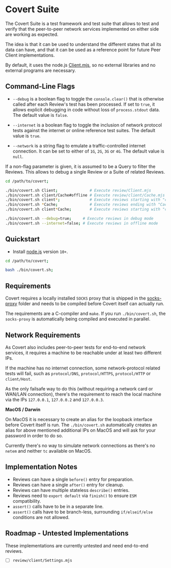 
# Covert Suite

The Covert Suite is a test framework and test suite that allows to test
and verify that the peer-to-peer network services implemented on either
side are working as expected.

The idea is that it can be used to understand the different states that
all its data can have, and that it can be used as a reference point for
future Peer Client implementations.

By default, it uses the node.js [Client.mjs](../stealth/source/Client.mjs),
so no external libraries and no external programs are necessary.


## Command-Line Flags

- `--debug` is a boolean flag to toggle the `console.clear()` that is
  otherwise called after each Review's test has been processed.
  If set to `true`, it allows explicit debugging in code without loss of
  `process.stdout` data. The default value is `false`.

- `--internet` is a boolean flag to toggle the inclusion of network
  protocol tests against the internet or online reference test suites.
  The default value is `true`.

- `--network` is a string flag to emulate a traffic-controlled internet
  connection. It can be set to either of `1G`, `2G`, `3G` or `4G`.
  The default value is `null`.

If a non-flag parameter is given, it is assumed to be a Query to filter
the Reviews. This allows to debug a single Review or a Suite of related
Reviews.

```bash
cd /path/to/covert;

./bin/covert.sh Client;              # Execute review/Client.mjs
./bin/covert.sh client/Cache#offline # Execute review/client/Cache.mjs and only tests that include "offline"
./bin/covert.sh client*;             # Execute reviews starting with "client"
./bin/covert.sh *Cache;              # Execute reviews ending with "Cache"
./bin/covert.sh client*Cache;        # Execute reviews starting with "client" and ending with "Cache"

./bin/covert.sh --debug=true;     # Execute reviews in debug mode
./bin/covert.sh --internet=false; # Execute reviews in offline mode
```


## Quickstart

- Install [node.js](https://nodejs.org/en/download) version `10+`.

```bash
cd /path/to/covert;

bash ./bin/covert.sh;
```


## Requirements

Covert requires a locally installed `SOCKS` proxy that is shipped in the
[socks-proxy](/covert/sketch/socks-proxy) folder and needs to be compiled
before Covert itself can actually run.

The requirements are a C-compiler and `make`. If you run `./bin/covert.sh`,
the `socks-proxy` is automatically being compiled and executed in parallel.


## Network Requirements

As Covert also includes peer-to-peer tests for end-to-end network services,
it requires a machine to be reachable under at least two different IPs.

If the machine has no internet connection, some network-protocol related
tests will fail, such as `protocol/DNS`, `protocol/HTTPS`, `protocol/HTTP`
or `client/Host`.

As the only failsafe way to do this (without requiring a network card or
WAN/LAN connection), there's the requirement to reach the local machine
via the IPs `127.0.0.1`, `127.0.0.2` and `127.0.0.3`.

**MacOS / Darwin**

On MacOS it is necessary to create an alias for the loopback interface
before Covert itself is run. The `./bin/covert.sh` automatically creates
an alias for above mentioned additional IPs on MacOS and will ask for
your password in order to do so.

Currently there's no way to simulate network connections as there's no
`netem` and neither `tc` available on MacOS.


## Implementation Notes

- Reviews can have a single `before()` entry for preparation.
- Reviews can have a single `after()` entry for cleanup.
- Reviews can have multiple stateless `describe()` entries.
- Reviews need to `export default` via `finish()` to ensure `ESM` compatibility.
- `assert()` calls have to be in a separate line.
- `assert()` calls have to be branch-less, surrounding `if/elseif/else` conditions are not allowed.


## Roadmap - Untested Implementations

These implementations are currently untested and need end-to-end reviews.

- [ ] `review/client/Settings.mjs`

